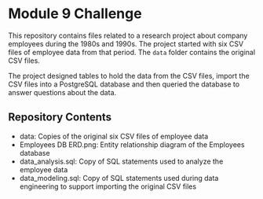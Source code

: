 # Module 9 Challenge
This repository contains files related to a research project about company employees during the 1980s and 1990s. The project started with six CSV files of employee data from that period. The `data` folder contains the original CSV files.

The project designed tables to hold the data from the CSV files, import the CSV files into a PostgreSQL database and then queried the database to answer questions about the data.

## Repository Contents
- data: Copies of the original six CSV files of employee data
- Employees DB ERD.png: Entity relationship diagram of the Employees database
- data_analysis.sql: Copy of SQL statements used to analyze the employee data
- data_modeling.sql: Copy of SQL statements used during data engineering to support importing the original CSV files

